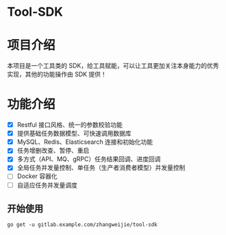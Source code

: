 # Tool-SDK

# 项目介绍

本项目是一个工具类的 SDK，给工具赋能，可以让工具更加关注本身能力的优秀实现，其他的功能操作由 SDK 提供！

# 功能介绍

- [x] Restful 接口风格、统一的参数校验功能
- [x] 提供基础任务数据模型、可快速调用数据库
- [x] MySQL、Redis、Elasticsearch 连接和初始化功能
- [x] 任务增删改查、暂停、重启
- [x] 多方式（API、MQ、gRPC）任务结果回调、进度回调
- [x] 全局任务并发量控制、单任务（生产者消费者模型）并发量控制
- [ ] Docker 容器化
- [ ] 自适应任务并发量调度

## 开始使用
```
go get -u gitlab.example.com/zhangweijie/tool-sdk

```
